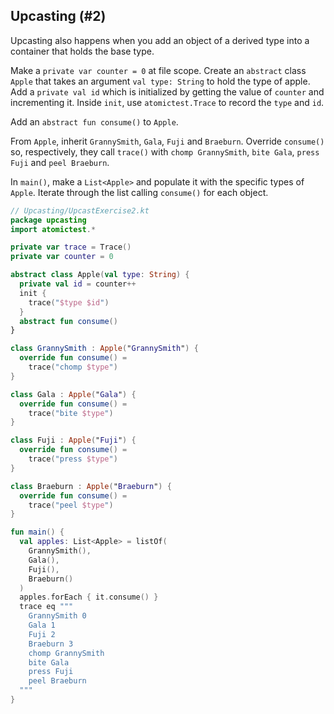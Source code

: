 ## Upcasting (#2)

Upcasting also happens when you add an object of a derived type into a
container that holds the base type.

Make a `private var counter = 0` at file scope. Create an `abstract` class
`Apple` that takes an argument `val type: String` to hold the type of apple.
Add a `private val id` which is initialized by getting the value of `counter`
and incrementing it. Inside `init`, use `atomictest.Trace` to record the
`type` and `id`.

Add an `abstract fun consume()` to `Apple`.

From `Apple`, inherit `GrannySmith`, `Gala`, `Fuji` and `Braeburn`. Override
`consume()` so, respectively, they call `trace()` with `chomp GrannySmith`,
`bite Gala`, `press Fuji` and `peel Braeburn`.

In `main()`, make a `List<Apple>` and populate it with the specific types of
`Apple`. Iterate through the list calling `consume()` for each object.

```kotlin
// Upcasting/UpcastExercise2.kt
package upcasting
import atomictest.*

private var trace = Trace()
private var counter = 0

abstract class Apple(val type: String) {
  private val id = counter++
  init {
    trace("$type $id")
  }
  abstract fun consume()
}

class GrannySmith : Apple("GrannySmith") {
  override fun consume() =
    trace("chomp $type")
}

class Gala : Apple("Gala") {
  override fun consume() =
    trace("bite $type")
}

class Fuji : Apple("Fuji") {
  override fun consume() =
    trace("press $type")
}

class Braeburn : Apple("Braeburn") {
  override fun consume() =
    trace("peel $type")
}

fun main() {
  val apples: List<Apple> = listOf(
    GrannySmith(),
    Gala(),
    Fuji(),
    Braeburn()
  )
  apples.forEach { it.consume() }
  trace eq """
    GrannySmith 0
    Gala 1
    Fuji 2
    Braeburn 3
    chomp GrannySmith
    bite Gala
    press Fuji
    peel Braeburn
  """
}
```